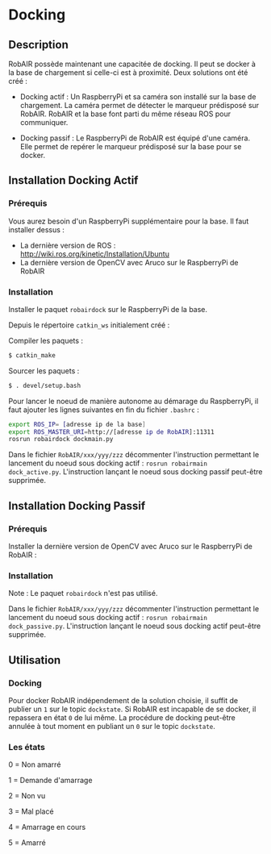 # Docking

## Description

RobAIR possède maintenant une capacitée de docking. Il peut se docker à la base de chargement si celle-ci est à proximité. Deux solutions ont été créé :

- Docking actif : Un RaspberryPi et sa caméra son installé sur la base de chargement. La caméra permet de détecter le marqueur prédisposé sur RobAIR. RobAIR et la base font parti du même réseau ROS pour communiquer.

- Docking passif : Le RaspberryPi de RobAIR est équipé d'une caméra. Elle permet de repérer le marqueur prédisposé sur la base pour se docker.

## Installation Docking Actif

### Prérequis

Vous aurez besoin d'un RaspberryPi supplémentaire pour la base. Il faut installer dessus :

- La dernière version de ROS : http://wiki.ros.org/kinetic/Installation/Ubuntu
- La dernière version de OpenCV avec Aruco sur le RaspberryPi de RobAIR

### Installation

Installer le paquet `robairdock` sur le RaspberryPi de la base.

Depuis le répertoire `catkin_ws` initialement créé :

Compiler les paquets :
```bash
$ catkin_make
```
Sourcer les paquets :
```bash
$ . devel/setup.bash
```

Pour lancer le noeud de manière autonome au démarage du RaspberryPi, il faut ajouter les lignes suivantes en fin du fichier `.bashrc` :
```bash
export ROS_IP= [adresse ip de la base]
export ROS_MASTER_URI=http://[adresse ip de RobAIR]:11311
rosrun robairdock dockmain.py
```

Dans le fichier `RobAIR/xxx/yyy/zzz` décommenter l'instruction permettant le lancement du noeud sous docking actif : `rosrun robairmain dock_active.py`. L'instruction lançant le noeud sous docking passif peut-être supprimée.

## Installation Docking Passif

### Prérequis

Installer la dernière version de OpenCV avec Aruco sur le RaspberryPi de RobAIR :

### Installation

Note : Le paquet `robairdock` n'est pas utilisé.

Dans le fichier `RobAIR/xxx/yyy/zzz` décommenter l'instruction permettant le lancement du noeud sous docking actif : `rosrun robairmain dock_passive.py`. L'instruction lançant le noeud sous docking actif peut-être supprimée.

## Utilisation

### Docking

Pour docker RobAIR indépendement de la solution choisie, il suffit de publier un `1` sur le topic `dockstate`. Si RobAIR est incapable de se docker, il repassera en état `0` de lui même.
La procédure de docking peut-être annulée à tout moment en publiant un `0` sur le topic `dockstate`.

### Les états

0 = Non amarré

1 = Demande d'amarrage

2 = Non vu

3 = Mal placé

4 = Amarrage en cours

5 = Amarré




